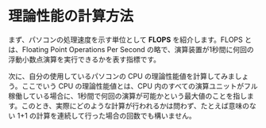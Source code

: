 # 理論性能の計算方法

まず、パソコンの処理速度を示す単位として **FLOPS** を紹介します。FLOPS とは、Floating Point Operations Per Second の略で、演算装置が1秒間に何回の浮動小数点演算を実行できるかを表す指標です。

次に、自分の使用しているパソコンの CPU の理論性能値を計算してみましょう。ここでいう CPU の理論性能値とは、CPU 内のすべての演算ユニットがフル稼働している場合に、1秒間で何回の演算が可能かという最大値のことを指します。このとき、実際にどのような計算が行われるかは問わず、たとえば意味のない 1+1 の計算を連続して行った場合の回数でも構いません。

